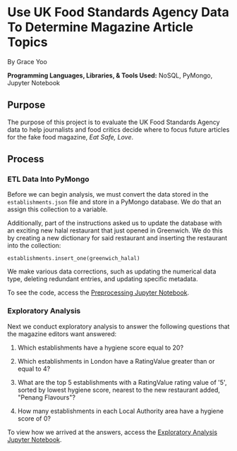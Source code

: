 # Use UK Food Standards Agency Data To Determine Magazine Article Topics

By Grace Yoo

**Programming Languages, Libraries, & Tools Used:** NoSQL, PyMongo, Jupyter Notebook

## Purpose

The purpose of this project is to evaluate the UK Food Standards Agency data to help journalists and food critics decide where to focus future articles for the fake food magazine, _Eat Safe, Love_. 

## Process

### ETL Data Into PyMongo

Before we can begin analysis, we must convert the data stored in the <code> establishments.json</code> file and store in a PyMongo database. We do that an assign this collection to a variable. 

Additionally, part of the instructions asked us to update the database with an exciting new halal restaurant that just opened in Greenwich. We do this by creating a new dictionary for said restaurant and inserting the restaurant into the collection:

<code>establishments.insert_one(greenwich_halal)</code>

We make various data corrections, such as updating the numerical data type, deleting redundant entries, and updating specific metadata. 

To see the code, access the [Preprocessing Jupyter Notebook](https://github.com/geyo/nosql-challenge/blob/main/NoSQL_setup_starter.ipynb).

### Exploratory Analysis

Next we conduct exploratory analysis to answer the following questions that the magazine editors want answered: 

1. Which establishments have a hygiene score equal to 20?

2. Which establishments in London have a RatingValue greater than or equal to 4?

3. What are the top 5 establishments with a RatingValue rating value of '5', sorted by lowest hygiene score, nearest to the new restaurant added, "Penang Flavours"?

4. How many establishments in each Local Authority area have a hygiene score of 0?

To view how we arrived at the answers, access the [Exploratory Analysis Jupyter Notebook](https://github.com/geyo/nosql-challenge/blob/main/NoSQL_setup_starter.ipynb). 
